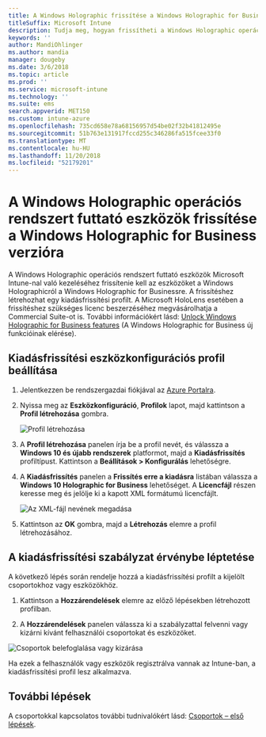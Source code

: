 ```yaml
---
title: A Windows Holographic frissítése a Windows Holographic for Business verzióra
titleSuffix: Microsoft Intune
description: Tudja meg, hogyan frissítheti a Windows Holographic operációs rendszert futtató eszközöket a Windows Holographic for Business verzióra
keywords: ''
author: MandiOhlinger
ms.author: mandia
manager: dougeby
ms.date: 3/6/2018
ms.topic: article
ms.prod: ''
ms.service: microsoft-intune
ms.technology: ''
ms.suite: ems
search.appverid: MET150
ms.custom: intune-azure
ms.openlocfilehash: 735cd658e78a68156957d54be02f32b41812495e
ms.sourcegitcommit: 51b763e131917fccd255c346286fa515fcee33f0
ms.translationtype: MT
ms.contentlocale: hu-HU
ms.lasthandoff: 11/20/2018
ms.locfileid: "52179201"
---
```

# <a name="upgrade-devices-running-windows-holographic-to-windows-holographic-for-business"></a>A Windows Holographic operációs rendszert futtató eszközök frissítése a Windows Holographic for Business verzióra


A Windows Holographic operációs rendszert futtató eszközök Microsoft Intune-nal való kezeléséhez frissítenie kell az eszközöket a Windows Holographicról a Windows Holographic for Businessre. A frissítéshez létrehozhat egy kiadásfrissítési profilt. A Microsoft HoloLens esetében a frissítéshez szükséges licenc beszerzéséhez megvásárolhatja a Commercial Suite-ot is. További információkért lásd: [Unlock Windows Holographic for Business features](https://docs.microsoft.com/hololens/hololens-upgrade-enterprise) (A Windows Holographic for Business új funkcióinak elérése).

## <a name="to-set-up-an-edition-upgrade-device-configuration-profile"></a>Kiadásfrissítési eszközkonfigurációs profil beállítása

1. Jelentkezzen be rendszergazdai fiókjával az [Azure Portalra](https://portal.azure.com).


2.  Nyissa meg az **Eszközkonfiguráció**, **Profilok** lapot, majd kattintson a **Profil létrehozása** gombra.

    ![Profil létrehozása](media/Holographic-create-profile.png)

3.  A **Profil létrehozása** panelen írja be a profil nevét, és válassza a **Windows 10 és újabb rendszerek** platformot, majd a **Kiadásfrissítés** profiltípust. Kattintson a **Beállítások > Konfigurálás** lehetőségre.

5. A **Kiadásfrissítés** panelen a **Frissítés erre a kiadásra** listában válassza a **Windows 10 Holographic for Business** lehetőséget. A **Licencfájl** részen keresse meg és jelölje ki a kapott XML formátumú licencfájlt.

    ![Az XML-fájl nevének megadása](media/Holographic-edition-upgrade.png)
 
5.  Kattintson az **OK** gombra, majd a **Létrehozás** elemre a profil létrehozásához.


## <a name="deploy-the-edition-upgrade-policy"></a>A kiadásfrissítési szabályzat érvénybe léptetése

A következő lépés során rendelje hozzá a kiadásfrissítési profilt a kijelölt csoportokhoz vagy eszközökhöz.

1. Kattintson a **Hozzárendelések** elemre az előző lépésekben létrehozott profilban.

2. A **Hozzárendelések** panelen válassza ki a szabályzattal felvenni vagy kizárni kívánt felhasználói csoportokat és eszközöket.

![Csoportok belefoglalása vagy kizárása](media/Holographic-groups.PNG)

Ha ezek a felhasználók vagy eszközök regisztrálva vannak az Intune-ban, a kiadásfrissítési profil lesz alkalmazva. 

## <a name="next-steps"></a>További lépések

A csoportokkal kapcsolatos további tudnivalókért lásd: [Csoportok – első lépések](get-started-groups.md).


